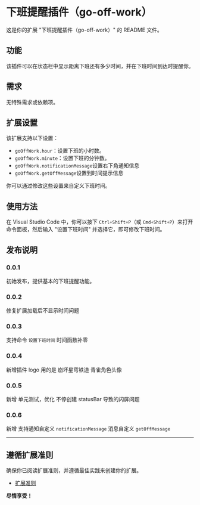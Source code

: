 # 下班提醒插件（go-off-work）

这是你的扩展 "下班提醒插件（go-off-work）" 的 README 文件。

## 功能

该插件可以在状态栏中显示距离下班还有多少时间，并在下班时间到达时提醒你。

## 需求

无特殊需求或依赖项。

## 扩展设置

该扩展支持以下设置：

- `goOffWork.hour`：设置下班的小时数。
- `goOffWork.minute`：设置下班的分钟数。
- `goOffWork.notificationMessage`设置右下角通知信息
- `goOffWork.getOffMessage`设置到时间提示信息

你可以通过修改这些设置来自定义下班时间。

## 使用方法

在 Visual Studio Code 中，你可以按下 `Ctrl+Shift+P`（或 `Cmd+Shift+P`）来打开命令面板，然后输入 "设置下班时间" 并选择它，即可修改下班时间。

## 发布说明

### 0.0.1

初始发布，提供基本的下班提醒功能。

### 0.0.2

修复扩展加载后不显示时间问题

### 0.0.3

支持命令  `设置下班时间` 时间函数补零

### 0.0.4

新增插件 logo 用的是 崩坏星穹铁道 青雀角色头像

### 0.0.5

新增 单元测试，优化 不停创建 statusBar 导致的闪屏问题

### 0.0.6

新增 支持通知自定义 `notificationMessage` 消息自定义  `getOffMessage`

---

## 遵循扩展准则

确保你已阅读扩展准则，并遵循最佳实践来创建你的扩展。

- [扩展准则](https://code.visualstudio.com/api/references/extension-guidelines)

**尽情享受！**
